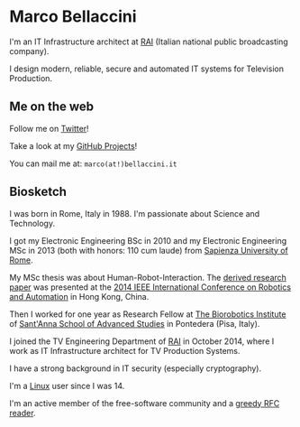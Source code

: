# Marco Bellaccini

I'm an IT Infrastructure architect at [RAI](https://en.wikipedia.org/wiki/RAI)
(Italian national public broadcasting company).

I design modern, reliable, secure and automated IT systems for Television Production.

## Me on the web

Follow me on [Twitter](https://twitter.com/lasagnasec)!

Take a look at my [GitHub Projects](https://github.com/marcobellaccini)!

You can mail me at: `marco(at!)bellaccini.it`

## Biosketch
I was born in Rome, Italy in 1988.
I'm passionate about Science and Technology.

I got my Electronic Engineering BSc in 2010 and my Electronic Engineering MSc in 2013 (both with honors: 110 cum laude) from [Sapienza University of Rome](https://www.uniroma1.it).

My MSc thesis was about Human-Robot-Interaction. The [derived research paper](https://ieeexplore.ieee.org/abstract/document/6907003) was presented at the [2014 IEEE International Conference on Robotics and Automation](https://www.ieee-ras.org/component/rseventspro/event/18-icra-2014-ieee-international-conference-on-robotics-and-automation) in Hong Kong, China.

Then I worked for one year as Research Fellow at [The Biorobotics Institute](https://www.santannapisa.it/en/institute/biorobotics/biorobotics-institute) of [Sant'Anna School of Advanced Studies](https://www.santannapisa.it) in Pontedera (Pisa, Italy).

I joined the TV Engineering Department of [RAI](https://www.rai.it/) in October 2014, where I work as IT Infrastructure architect for TV Production Systems.

I have a strong background in IT security (especially cryptography).

I'm a [Linux](https://en.wikipedia.org/wiki/Linux) user since I was 14.

I'm an active member of the free-software community and a [greedy RFC reader](https://www.rfc-editor.org/errata/eid5491).
